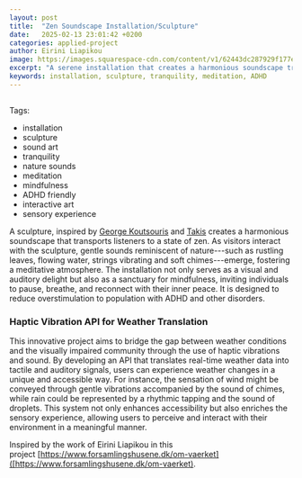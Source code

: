```yaml
---
layout: post
title:  "Zen Soundscape Installation/Sculpture"
date:   2025-02-13 23:01:42 +0200
categories: applied-project
author: Eirini Liapikou
image: https://images.squarespace-cdn.com/content/v1/62443dc287929f177e702236/6d245db3-8494-44df-84de-5c4c8c60a789/1+black.png
excerpt: "A serene installation that creates a harmonious soundscape transporting listeners to a state of zen. "
keywords: installation, sculpture, tranquility, meditation, ADHD
---
```

## 

Tags:
- installation
- sculpture
- sound art
- tranquility
- nature sounds
- meditation
- mindfulness
- ADHD friendly
- interactive art
- sensory experience

A sculpture, inspired by [George Koutsouris](https://georgekoutsouris.com "Artist homepage") and [Takis](https://www.artsy.net/artwork/takis-6-musicales "Artist homepage") creates a harmonious soundscape that transports listeners to a state of zen. As visitors interact with the sculpture, gentle sounds reminiscent of nature---such as rustling leaves, flowing water, strings vibrating and soft chimes---emerge, fostering a meditative atmosphere. The installation not only serves as a visual and auditory delight but also as a sanctuary for mindfulness, inviting individuals to pause, breathe, and reconnect with their inner peace. It is designed to reduce overstimulation to population with ADHD and other disorders.

### Haptic Vibration API for Weather Translation

This innovative project aims to bridge the gap between weather conditions and the visually impaired community through the use of haptic vibrations and sound. By developing an API that translates real-time weather data into tactile and auditory signals, users can experience weather changes in a unique and accessible way. For instance, the sensation of wind might be conveyed through gentle vibrations accompanied by the sound of chimes, while rain could be represented by a rhythmic tapping and the sound of droplets. This system not only enhances accessibility but also enriches the sensory experience, allowing users to perceive and interact with their environment in a meaningful manner.

Inspired by the work of Eirini Liapikou in this project [https://www.forsamlingshusene.dk/om-vaerket]([https://www.forsamlingshusene.dk/om-vaerket).
